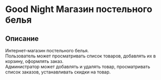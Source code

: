 # Good Night Магазин постельного белья

## Описание

Интернет-магазин постельного белья. \
Пользователь может просматривать список товаров, добавлять их в корзину, оформлять заказ. \
Администратор может добавлять и удалять товар, просматривать список заказов, устанавливать скидки на товар.